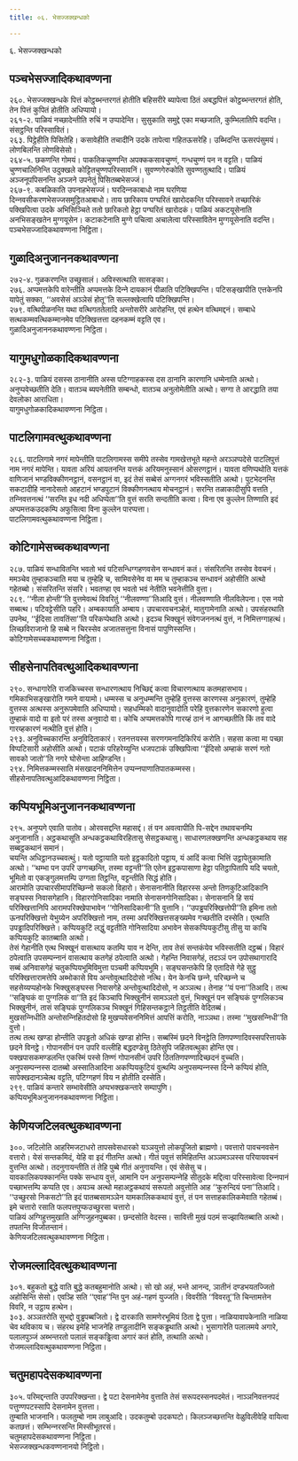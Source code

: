 ```yaml
---
title: ०६. भेसज्‍जक्खन्धको

---
```

६. भेसज्‍जक्खन्धको  


## पञ्‍चभेसज्‍जादिकथावण्णना

२६०. भेसज्‍जक्खन्धके पित्तं कोट्ठब्भन्तरगतं होतीति बहिसरीरे ब्यापेत्वा ठितं अबद्धपित्तं कोट्ठब्भन्तरगतं होति, तेन पित्तं कुपितं होतीति अधिप्पायो।  
२६१-२. पाळियं नच्छादेन्तीति रुचिं न उप्पादेन्ति। सुसुकाति समुद्दे एका मच्छजाति, कुम्भिलातिपि वदन्ति। संसट्ठन्ति परिस्सावितं।  
२६३. पिट्ठेहीति पिसितेहि। कसावेहीति तचादीनि उदके तापेत्वा गहितऊसरेहि। उब्भिदन्ति ऊसरपंसुमयं। लोणबिलन्ति लोणविसेसो।  
२६४-५. छकणन्ति गोमयं। पाकतिकचुण्णन्ति अपक्‍ककसावचुण्णं, गन्धचुण्णं पन न वट्टति। पाळियं चुण्णचालिनिन्ति उदुक्खले कोट्टितचुण्णपरिस्सावनिं। सुवण्णगेरुकोति सुवण्णतुत्थादि। पाळियं अञ्‍जनूपपिसनन्ति अञ्‍जने उपनेतुं पिसितब्बभेसज्‍जं।  
२६७-९. कबळिकाति उपनाहभेसज्‍जं। घरदिन्‍नकाबाधो नाम घरणिया दिन्‍नवसीकरणभेसज्‍जसमुट्ठितआबाधो। ताय छारिकाय पग्घरितं खारोदकन्ति परिस्सावने तच्छारिकं पक्खिपित्वा उदके अभिसिञ्‍चिते ततो छारिकतो हेट्ठा पग्घरितं खारोदकं। पाळियं अकटयूसेनाति अनभिसङ्खतेन मुग्गयूसेन। कटाकटेनाति मुग्गे पचित्वा अचालेत्वा परिस्सावितेन मुग्गयूसेनाति वदन्ति।  
पञ्‍चभेसज्‍जादिकथावण्णना निट्ठिता।  


## गुळादिअनुजाननकथावण्णना

२७२-४. गुळकरणन्ति उच्छुसालं। अविस्सत्थाति सासङ्का।  
२७६. अप्पमत्तकेपि वारेन्तीति अप्पमत्तके दिन्‍ने दायकानं पीळाति पटिक्खिपन्ति। पटिसङ्खापीति एत्तकेनपि यापेतुं सक्‍का, ‘‘अवसेसं अञ्‍ञेसं होतू’’ति सल्‍लक्खेत्वापि पटिक्खिपन्ति।  
२७९. वत्थिपीळनन्ति यथा वत्थिगततेलादि अन्तोसरीरे आरोहन्ति, एवं हत्थेन वत्थिमद्दनं। सम्बाधे सत्थकम्मवत्थिकम्मानमेव पटिक्खित्तत्ता दहनकम्मं वट्टति एव।  
गुळादिअनुजाननकथावण्णना निट्ठिता।  


## यागुमधुगोळकादिकथावण्णना

२८२-३. पाळियं दसस्स ठानानीति अस्स पटिग्गाहकस्स दस ठानानि कारणानि धम्मेनाति अत्थो। अनुप्पवेच्छतीति देति। वातञ्‍च ब्यपनेतीति सम्बन्धो, वातञ्‍च अनुलोमेतीति अत्थो। सग्गा ते आरद्धाति तया देवलोका आराधिता।  
यागुमधुगोळकादिकथावण्णना निट्ठिता।  


## पाटलिगामवत्थुकथावण्णना

२८६. पाटलिगामे नगरं मापेन्तीति पाटलिगामस्स समीपे तस्सेव गामखेत्तभूते महन्ते अरञ्‍ञप्पदेसे पाटलिपुत्तं नाम नगरं मापेन्ति। यावता अरियं आयतनन्ति यत्तकं अरियमनुस्सानं ओसरणट्ठानं। यावता वणिप्पथोति यत्तकं वाणिजानं भण्डविक्‍कीणनट्ठानं, वसनट्ठानं वा, इदं तेसं सब्बेसं अग्गनगरं भविस्सतीति अत्थो। पुटभेदनन्ति सकटादीहि नानादेसतो आहटानं भण्डपुटानं विक्‍कीणनत्थाय मोचनट्ठानं। सरन्ति तळाकादीसुपि वत्तति , तन्‍निवत्तनत्थं ‘‘सरन्ति इध नदी अधिप्पेता’’ति वुत्तं सरति सन्दतीति कत्वा। विना एव कुल्‍लेन तिण्णाति इदं अप्पमत्तकउदकम्पि अफुसित्वा विना कुल्‍लेन पारप्पत्ता।  
पाटलिगामवत्थुकथावण्णना निट्ठिता।  


## कोटिगामेसच्‍चकथावण्णना

२८७. पाळियं सन्धावितन्ति भवतो भवं पटिसन्धिग्गहणवसेन सन्धावनं कतं। संसरितन्ति तस्सेव वेवचनं। ममञ्‍चेव तुम्हाकञ्‍चाति मया च तुम्हेहि च, सामिवसेनेव वा मम च तुम्हाकञ्‍च सन्धावनं अहोसीति अत्थो गहेतब्बो। संसरितन्ति संसरि। भवतण्हा एव भवतो भवं नेतीति भवनेत्तीति वुत्ता।  
२८९. ‘‘नीला होन्ती’’ति वुत्तमेवत्थं विवरितुं ‘‘नीलवण्णा’’तिआदि वुत्तं। नीलवण्णाति नीलविलेपना। एस नयो सब्बत्थ। पटिवट्टेसीति पहरि। अम्बकायाति अम्बाय। उपचारवचनञ्हेतं, मातुगामेनाति अत्थो। उपसंहरथाति उपनेथ, ‘‘ईदिसा तावतिंसा’’ति परिकप्पेथाति अत्थो। इदञ्‍च भिक्खूनं संवेगजननत्थं वुत्तं, न निमित्तग्गाहत्थं। लिच्छविराजानो हि सब्बे न चिरस्सेव अजातसत्तुना विनासं पापुणिस्सन्ति।  
कोटिगामेसच्‍चकथावण्णना निट्ठिता।  


## सीहसेनापतिवत्थुआदिकथावण्णना

२९०. सन्धागारेति राजकिच्‍चस्स सन्धारणत्थाय निच्छिद्दं कत्वा विचारणत्थाय कतमहासभाय। गमिकाभिसङ्खारोति गमने वायामो। धम्मस्स च अनुधम्मन्ति तुम्हेहि वुत्तस्स कारणस्स अनुकारणं, तुम्हेहि वुत्तस्स अत्थस्स अनुरूपमेवाति अधिप्पायो। सहधम्मिको वादानुवादोति परेहि वुत्तकारणेन सकारणो हुत्वा तुम्हाकं वादो वा इतो परं तस्स अनुवादो वा। कोचि अप्पमत्तकोपि गारय्हं ठानं न आगच्छतीति किं तव वादे गारय्हकारणं नत्थीति वुत्तं होति।  
२९३. अनुविच्‍चकारन्ति अनुविदिताकारं। रतनत्तयस्स सरणगमनादिकिरियं करोति। सहसा कत्वा मा पच्छा विप्पटिसारी अहोसीति अत्थो। पटाकं परिहरेय्युन्ति धजपटाकं उक्खिपित्वा ‘‘ईदिसो अम्हाकं सरणं गतो सावको जातो’’ति नगरे घोसेन्ता आहिण्डन्ति।  
२९४. निमित्तकम्मस्साति मंसखादननिमित्तेन उप्पन्‍नपाणातिपातकम्मस्स।  
सीहसेनापतिवत्थुआदिकथावण्णना निट्ठिता।  


## कप्पियभूमिअनुजाननकथावण्णना

२९५. अनुप्पगे एवाति पातोव। ओरवसद्दन्ति महासद्दं। तं पन अवत्वापीति पि-सद्देन तथावचनम्पि अनुजानाति। अट्ठकथासूति अन्धकट्ठकथाविरहितासु सेसट्ठकथासु। साधारणलक्खणन्ति अन्धकट्ठकथाय सह सब्बट्ठकथानं समानं।  
चयन्ति अधिट्ठानउच्‍चवत्थुं। यतो पट्ठायाति यतो इट्ठकादितो पट्ठाय, यं आदिं कत्वा भित्तिं उट्ठापेतुकामाति अत्थो। ‘‘थम्भा पन उपरि उग्गच्छन्ति, तस्मा वट्टन्ती’’ति एतेन इट्ठकपासाणा हेट्ठा पतिट्ठापितापि यदि चयतो, भूमितो वा एकङ्गुलमत्तम्पि उग्गता तिट्ठन्ति, वट्टन्तीति सिद्धं होति।  
आरामोति उपचारसीमापरिच्छिन्‍नो सकलो विहारो। सेनासनानीति विहारस्स अन्तो तिणकुटिआदिकानि सङ्घस्स निवासगेहानि। विहारगोनिसादिका नामाति सेनासनगोनिसादिका। सेनासनानि हि सयं परिक्खित्तानिपि आरामपरिक्खेपाभावेन ‘‘गोनिसादिकानी’’ति वुत्तानि। ‘‘उपड्ढपरिक्खित्तोपी’’ति इमिना ततो ऊनपरिक्खित्तो येभुय्येन अपरिक्खित्तो नाम, तस्मा अपरिक्खित्तसङ्ख्यमेव गच्छतीति दस्सेति। एत्थाति उपड्ढादिपरिक्खित्ते। कप्पियकुटिं लद्धुं वट्टतीति गोनिसादिया अभावेन सेसकप्पियकुटीसु तीसु या काचि कप्पियकुटि कातब्बाति अत्थो।  
तेसं गेहानीति एत्थ भिक्खूनं वासत्थाय कतम्पि याव न देन्ति, ताव तेसं सन्तकंयेव भविस्सतीति दट्ठब्बं। विहारं ठपेत्वाति उपसम्पन्‍नानं वासत्थाय कतगेहं ठपेत्वाति अत्थो। गेहन्ति निवासगेहं, तदञ्‍ञं पन उपोसथागारादि सब्बं अनिवासगेहं चतुकप्पियभूमिविमुत्ता पञ्‍चमी कप्पियभूमि। सङ्घसन्तकेपि हि एतादिसे गेहे सुट्ठु परिक्खित्तारामत्तेपि अब्भोकासे विय अन्तोवुत्थादिदोसो नत्थि। येन केनचि छन्‍ने, परिच्छन्‍ने च सहसेय्यप्पहोनके भिक्खुसङ्घस्स निवासगेहे अन्तोवुत्थादिदोसो, न अञ्‍ञत्थ। तेनाह ‘‘यं पना’’तिआदि। तत्थ ‘‘सङ्घिकं वा पुग्गलिकं वा’’ति इदं किञ्‍चापि भिक्खुनीनं सामञ्‍ञतो वुत्तं, भिक्खूनं पन सङ्घिकं पुग्गलिकञ्‍च भिक्खुनीनं, तासं सङ्घिकं पुग्गलिकञ्‍च भिक्खूनं गिहिसन्तकट्ठाने तिट्ठतीति वेदितब्बं।  
मुखसन्‍निधीति अन्तोसन्‍निहितदोसो हि मुखप्पवेसननिमित्तं आपत्तिं करोति, नाञ्‍ञथा। तस्मा ‘‘मुखसन्‍निधी’’ति वुत्तो।  
तत्थ तत्थ खण्डा होन्तीति उपड्ढतो अधिकं खण्डा होन्ति। सब्बस्मिं छदने विनट्ठेति तिणपण्णादिवस्सपरित्तायके छदने विनट्ठे। गोपानसीनं पन उपरि वल्‍लीहि बद्धदण्डेसु ठितेसुपि जहितवत्थुका होन्ति एव। पक्खपासकमण्डलन्ति एकस्मिं पस्से तिण्णं गोपानसीनं उपरि ठिततिणपण्णादिच्छदनं वुच्‍चति।  
अनुपसम्पन्‍नस्स दातब्बो अस्सातिआदिना अकप्पियकुटियं वुत्थम्पि अनुपसम्पन्‍नस्स दिन्‍ने कप्पियं होति, सापेक्खदानञ्‍चेत्थ वट्टति, पटिग्गहणं विय न होतीति दस्सेति।  
२९९. पाळियं कन्तारे सम्भावेसीति अप्पभक्खकन्तारे सम्पापुणि।  
कप्पियभूमिअनुजाननकथावण्णना निट्ठिता।  


## केणियजटिलवत्थुकथावण्णना

३००. जटिलोति आहरिमजटाधरो तापसवेसधारको यञ्‍ञयुत्तो लोकपूजितो ब्राह्मणो। पवत्तारो पावचनवसेन वत्तारो। येसं सन्तकमिदं, येहि वा इदं गीतन्ति अत्थो। गीतं पवुत्तं समिहितन्ति अञ्‍ञमञ्‍ञस्स परियायवचनं वुत्तन्ति अत्थो। तदनुगायन्तीति तं तेहि पुब्बे गीतं अनुगायन्ति। एवं सेसेसु च।  
यावकालिकपक्‍कानन्ति पक्‍के सन्धाय वुत्तं, आमानि पन अनुपसम्पन्‍नेहि सीतुदके मद्दित्वा परिस्सावेत्वा दिन्‍नपानं पच्छाभत्तम्पि कप्पति एव। अयञ्‍च अत्थो महाअट्ठकथायं सरूपतो अवुत्तोति आह ‘‘कुरुन्दियं पना’’तिआदि। ‘‘उच्छुरसो निकसटो’’ति इदं पातब्बसामञ्‍ञेन यामकालिककथायं वुत्तं, तं पन सत्ताहकालिकमेवाति गहेतब्बं। इमे चत्तारो रसाति फलपत्तपुप्फउच्छुरसा चत्तारो।  
पाळियं अग्गिहुत्तमुखाति अग्गिजुहनपुब्बका। छन्दसोति वेदस्स। सावित्ती मुखं पठमं सज्झायितब्बाति अत्थो। तपतन्ति विजोतन्तानं।  
केणियजटिलवत्थुकथावण्णना निट्ठिता।  


## रोजमल्‍लादिवत्थुकथावण्णना

३०१. बहुकतो बुद्धे वाति बुद्धे कतबहुमानोति अत्थो। सो खो अहं, भन्ते आनन्द, ञातीनं दण्डभयतज्‍जितो अहोसिन्ति सेसो। एवञ्हि सति ‘‘एवाह’’न्ति पुन अहं-गहणं युज्‍जति। विवरीति ‘‘विवरतू’’ति चिन्तामत्तेन विवरि, न उट्ठाय हत्थेन।  
३०३. अञ्‍ञतरोति सुभद्दो वुड्ढपब्बजितो। द्वे दारकाति सामणेरभूमियं ठिता द्वे पुत्ता। नाळियावापकेनाति नाळिया चेव थविकाय च। संहरथ इमेहि भाजनेहि तण्डुलादीनि सङ्कड्ढथाति अत्थो। भुसागारेति पलालमये अगारे, पलालपुञ्‍जं अब्भन्तरतो पलालं सङ्कड्ढित्वा अगारं कतं होति, तत्थाति अत्थो।  
रोजमल्‍लादिवत्थुकथावण्णना निट्ठिता।  


## चतुमहापदेसकथावण्णना

३०५. परिमद्दन्ताति उपपरिक्खन्ता। द्वे पटा देसनामेनेव वुत्ताति तेसं सरूपदस्सनपदमेतं। नाञ्‍ञनिवत्तनपदं पत्तुण्णपटस्सापि देसनामेन वुत्तत्ता।  
तुम्बाति भाजनानि। फलतुम्बो नाम लाबुआदि। उदकतुम्बो उदकघटो। किलञ्‍जच्छत्तन्ति वेळुविलीवेहि वायित्वा कतछत्तं। सम्भिन्‍नरसन्ति मिस्सीभूतरसं।  
चतुमहापदेसकथावण्णना निट्ठिता।  
भेसज्‍जक्खन्धकवण्णनानयो निट्ठितो।  
